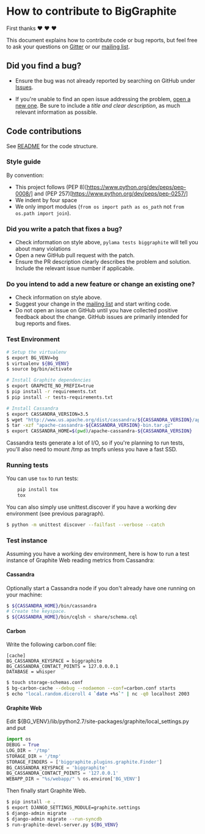 # How to contribute to BigGraphite

First thanks :heart: :heart: :heart:

This document explains how to contribute code or bug reports, but feel free to ask your questions on [Gitter](https://gitter.im/criteo/biggraphite) or our [mailing list](https://groups.google.com/forum/#!forum/biggraphite).


## Did you find a bug?

- Ensure the bug was not already reported by searching on GitHub under [Issues](https://github.com/criteo/biggraphite/issues).

- If you're unable to find an open issue addressing the problem, [open a new one](https://github.com/criteo/biggraphite/issues/new). Be sure to include a *title and clear description*, as much relevant information as possible.

## Code contributions

See [README](README.md) for the code structure.

### Style guide

By convention:
- This project follows (PEP 8)[https://www.python.org/dev/peps/pep-0008/]
  and (PEP 257)[https://www.python.org/dev/peps/pep-0257/]
- We indent by four space
- We only import modules (`from os import path as os_path` not `from os.path import join`).

### Did you write a patch that fixes a bug?

- Check information on style above, `pylama tests biggraphite` will tell you about many violations
- Open a new GitHub pull request with the patch.
- Ensure the PR description clearly describes the problem and solution. Include the relevant issue number if applicable.

### Do you intend to add a new feature or change an existing one?

- Check information on style above.
- Suggest your change in the [mailing list](https://groups.google.com/forum/#!forum/biggraphite) and start writing code.
- Do not open an issue on GitHub until you have collected positive feedback about the change. GitHub issues are primarily intended for bug reports and fixes.

### Test Environment

```bash
# Setup the virtualenv
$ export BG_VENV=bg
$ virtualenv ${BG_VENV}
$ source bg/bin/activate

# Install Graphite dependencies
$ export GRAPHITE_NO_PREFIX=true
$ pip install -r requirements.txt
$ pip install -r tests-requirements.txt

# Install Cassandra
$ export CASSANDRA_VERSION=3.5
$ wget "http://www.us.apache.org/dist/cassandra/${CASSANDRA_VERSION}/apache-cassandra-${CASSANDRA_VERSION}-bin.tar.gz"
$ tar -xzf "apache-cassandra-${CASSANDRA_VERSION}-bin.tar.gz"
$ export CASSANDRA_HOME=$(pwd)/apache-cassandra-${CASSANDRA_VERSION}
```

Cassandra tests generate a lot of I/O, so if you're planning to run tests, you'll also need
to mount /tmp as tmpfs unless you have a fast SSD.

### Running tests

You can use `tox` to run tests:
```bash
    pip install tox
    tox
```

You can also simply use unittest.discover if you have a working dev environment (see previous paragraph).

```bash
$ python -m unittest discover --failfast --verbose --catch
```

### Test instance

Assuming you have a working dev environment, here is how to run a test instance
of Graphite Web reading metrics from Cassandra:

#### Cassandra

Optionally start a Cassandra node if you don't already have one
running on your machine:

```bash
$ ${CASSANDRA_HOME}/bin/cassandra
# Create the keyspace.
$ ${CASSANDRA_HOME}/bin/cqlsh < share/schema.cql
```

#### Carbon

Write the following carbon.conf file:

```text
[cache]
BG_CASSANDRA_KEYSPACE = biggraphite
BG_CASSANDRA_CONTACT_POINTS = 127.0.0.0.1
DATABASE = whisper
```

```bash
$ touch storage-schemas.conf
$ bg-carbon-cache --debug --nodaemon --conf=carbon.conf starts
$ echo "local.random.diceroll 4 `date +%s`" | nc -q0 localhost 2003
```

#### Graphite Web

Edit ${BG_VENV}/lib/python2.7/site-packages/graphite/local_settings.py and put

```python
import os
DEBUG = True
LOG_DIR = '/tmp'
STORAGE_DIR = '/tmp'
STORAGE_FINDERS = ['biggraphite.plugins.graphite.Finder']
BG_CASSANDRA_KEYSPACE = 'biggraphite'
BG_CASSANDRA_CONTACT_POINTS = '127.0.0.1'
WEBAPP_DIR = "%s/webapp/" % os.environ['BG_VENV']
```

Then finally start Graphite Web.

```bash
$ pip install -e .
$ export DJANGO_SETTINGS_MODULE=graphite.settings
$ django-admin migrate
$ django-admin migrate --run-syncdb
$ run-graphite-devel-server.py ${BG_VENV}
```


